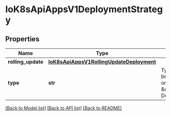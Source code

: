 # IoK8sApiAppsV1DeploymentStrategy

## Properties
Name | Type | Description | Notes
------------ | ------------- | ------------- | -------------
**rolling_update** | [**IoK8sApiAppsV1RollingUpdateDeployment**](IoK8sApiAppsV1RollingUpdateDeployment.md) |  | [optional] 
**type** | **str** | Type of deployment. Can be \&quot;Recreate\&quot; or \&quot;RollingUpdate\&quot;. Default is RollingUpdate. | [optional] 

[[Back to Model list]](../README.md#documentation-for-models) [[Back to API list]](../README.md#documentation-for-api-endpoints) [[Back to README]](../README.md)

